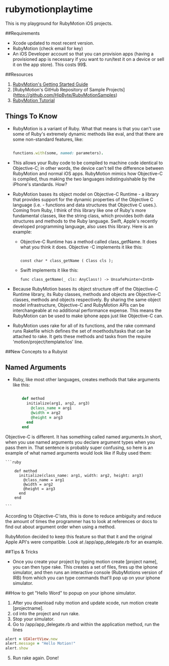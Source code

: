 # rubymotionplaytime
This is my playground for RubyMotion iOS projects.

##Requirements
- Xcode updated to most recent version.
- RubyMotion (check email for key)
- An iOS Developer account so that you can provision apps (having a provisioned app is necessary if you want to run/test it on a device or sell it on the app store). This costs 99$.


##Resources
1. [RubyMotion's Getting Started Guide](http://www.rubymotion.com/developers/guides/manuals/cocoa/getting-started/)
2. [RubyMotion's GitHub Repository of Sample Projects] (https://github.com/HipByte/RubyMotionSamples)
3. [RubyMotion Tutorial](http://rubymotion-tutorial.com/)

## Things To Know

- RubyMotion is a variant of Ruby. What that means is that you can't use some of Ruby's extremely dynamic methods like eval, and that there are some non-standard features, like:

    ```ruby

    functions.with(some, named: parameters).

    ```

- This allows your Ruby code to be compiled to machine code identical to Objective-C; in other words, the device can't tell the difference between RubyMotion and normal iOS apps. RubyMotion mimics how Objective-C is compiled, thus making the two languages indistinguishable by the iPhone's standards. How?


- RubyMotion bases its object model on Objective-C Runtime - a library that provides support for the dynamic properties of the Objective C language (i.e. - functions and data structures that Objective C uses.). Coming from Ruby, I think of this library like one of Ruby's more fundamental classes, like the string class, which provides both data structures and methods to the Ruby language. Swift, Apple's recently developed programming language, also uses this library.
Here is an example:

  * Objective-C Runtime has a method called class_getName. It does what you think it does. Objective -C implements it like this:

    ```

    const char * class_getName ( Class cls );

    ```
  * Swift implements it like this:

    ```
    func class_getName(_ cls: AnyClass!) -> UnsafePointer<Int8>

    ```

- Because RubyMotion bases its object structure off of the Objective-C Runtime library, its Ruby classes, methods and objects are Objective-C classes, methods and objects respectively. By sharing the same object model infrastructure, Objective-C and RubyMotion APIs can be interchangeable at no additional performance expense. This means the RubyMotion can be used to make iphone apps just like Objective-C can.

- RubyMotion uses rake for all of its functions, and the rake command runs Rakefile which defines the set of moethods/tasks that can be attached to rake. It gets these methods and tasks from the require 'motion/project/template/ios' line.

##New Concepts to a Rubyist

## Named Arguments
  - Ruby, like most other languages, creates methods that take arguments like this:

    ```ruby

        def method
          initialize(arg1, arg2, arg3)
            @class_name = arg1
            @width = arg2
            @height = arg3
          end
        end

    ```

  Objective-C is different. It has something called named arguments.In short, when you use named arguments you declare argument types when you pass them in. That sentence is probably super confusing, so here is an example of what named arguments would look like if Ruby used them:


    ```ruby

        def method
          initialize(class_name: arg1, width: arg2, height: arg3)
            @class_name = arg1
            @width = arg2
            @height = arg3
          end
        end

    ```
  According to Objective-C'ists, this is done to reduce ambiguity and reduce the amount of times the programmer has to look at references or docs to find out about argument order when using a method.

  RubyMotion decided to keep this feature so that that it and the original Apple API's were compatible. Look at /app/app_delegate.rb for an example.

##Tips & Tricks

- Once you create your project by typing motion create [project name], you can then type rake. This creates a set of files, fires up the iphone simulator, and then runs an interactive console (RubyMotions version of IRB) from which you can type commands that'll pop up on your iphone simulator.

##How to get "Hello Word" to popup on your iphone simulator.
1. After you download ruby motion and update xcode, run motion create [projectname].
2. cd into the project and run rake.
3. Stop your simulator.
4. Go to /app/app_delegate.rb and within the application method, run the lines
  ```ruby
  alert = UIAlertView.new
  alert.message = "Hello Motion!"
  alert.show
  ```
5. Run rake again. Done!


